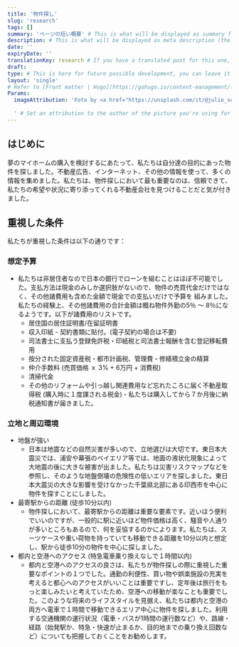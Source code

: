 ```yaml
---
title: '物件探し'
slug: 'research'
tags: []
summary: 'ページの短い概要' # This is what will be displayed as summary for the post (the theme will automatically generate one from the content you write in the post if left empty)
description: # This is what will be displayed as meta description (the theme will automatically grab it from summary if left empty)
date: ''
expiryDate: ''
translationKey: research # If you have a translated post for this one, set the same translationKey to have the translation displayed
draft:
type: # This is here for future possible development, you can leave it blank
layout: 'single'
# Refer to [Front matter | Hugo](https://gohugo.io/content-management/front-matter/)
Params:
  imageAttribution: 'Foto by <a href="https://unsplash.com/it/@julie_soul?utm_content=creditCopyText&utm_medium=referral&utm_source=unsplash">Julia Solonina</a> on <a href="https://unsplash.com/it/foto/fiore-dai-petali-rosa-sbocciare-durante-il-giorno-iHcxG7QPmXk?utm_content=creditCopyText&utm_medium=referral&utm_source=unsplash">Unsplash</a>
  
  ' # Set an attribution to the author of the picture you're using for the post
---
```


## はじめに

夢のマイホームの購入を検討するにあたって、私たちは自分達の目的にあった物件を探しました。不動産広告、インターネット、その他の情報を使って、多くの情報を集めました。私たちは、物件探しにおいて最も重要なのは、信頼できて、私たちの希望や状況に寄り添ってくれる不動産会社を見つけることだと気が付きました。

## 重視した条件

私たちが重視した条件は以下の通りです：

### 想定予算
  - 私たちは非居住者なので日本の銀行でローンを組むことはほぼ不可能でした。支払方法は現金のみしか選択肢がないので、物件の売買代金だけではなく、その他諸費用も含めた金額で現金での支払いだけで予算を 組みました。私たちの経験上、その他諸費用の合計金額は概ね物件外勤の5％ ～ 8％になるようです。以下が諸費用のリストです。
    - 居住国の居住証明書/在留証明書
    - 収入印紙 - 契約書類に貼付。(電子契約の場合は不要)
    - 司法書士に支払う登録免許税・印紙税と司法書士報酬を含む登記移転費用
    - 按分された固定資産税・都市計画税、管理費・修繕積立金の精算
    - 仲介手数料 (売買価格 ｘ 3% + 6万円 + 消費税)
    - 清掃代金
    - その他のリフォームや引っ越し関連費用など忘れたころに届く不動産取得税 (購入時に１度課される税金) - 私たちは購入してから７か月後に納税通知書が届きました。
### 立地と周辺環境
  - 地盤が強い
    - 日本は地震などの自然災害が多いので、立地選びは大切です。東日本大震災では、浦安や幕張のベイエリア等では、地面の液状化現象によって大地震の後に大きな被害が出ました。私たちは災害リスクマップなどを参照し、そのような地盤倒壊の危険性の低いエリアを探しました。東日本大震災の大きな影響を受けなかった千葉県北部にある印西市を中心に物件を探すことにしました。
  - 最寄駅からの距離 (徒歩10分以内)
    - 物件探しにおいて、最寄駅からの距離は重要な要素です。近いほう便利でいいのですが、一般的に駅に近いほど物件価格は高く、騒音や人通りが多いところもあるので、何を妥協するのかによります。私たちは、スーツケースや重い荷物を持っていても移動できる距離を10分以内と想定し、駅から徒歩10分の物件を中心に探しました。
  - 都内と空港へのアクセス (特急電車乗り換えなしで１時間以内)
    - 都内と空港へのアクセスの良さは、私たちが物件探しの際に重視した重要なポイントの１つでした。通勤の利便性、買い物や娯楽施設の充実を考えると都心へのアクセスがいいことは重要ですし、定年後は旅行をもっと楽しみたいと考えていたため、空港への移動が楽なことも重要でした。このような将来のライフスタイルを見据え、私たちは都内と空港の両方へ電車で１時間で移動できるエリア中心に物件を探しました。利用する交通機関の運行状況（電車・バスが1時間の運行数など）や、路線・経路（始発駅か、特急・快速が止まるか、目的地までの乗り換え回数など）についても把握しておくことをお勧めします。
